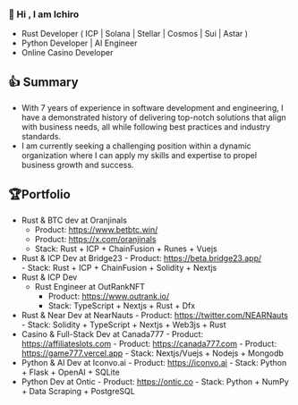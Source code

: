 <!--
<div align="center">
<img src="https://w4ulz-kiaaa-aaaap-qbsma-cai.icp0.io/logo2.svg" align="center" style="width: 80%" />
</div>  
-->
### 👋 Hi , I am Ichiro  
- Rust Developer ( ICP | Solana | Stellar | Cosmos | Sui | Astar )
- Python Developer | AI Engineer
- Online Casino Developer

👍 Summary
-------------------------------------
- With 7 years of experience in software development and engineering, I have a demonstrated history of delivering top-notch solutions that align with business needs, all while following best practices and industry standards.
- I am currently seeking a challenging position within a dynamic organization where I can apply my skills and expertise to propel business growth and success.

🏆Portfolio
-------------------------------------
 - Rust & BTC dev at Oranjinals
      - Product: https://www.betbtc.win/
      - Product: https://x.com/oranjinals
      - Stack: Rust + ICP + ChainFusion + Runes + Vuejs
- Rust & ICP Dev at Bridge23
      - Product: https://beta.bridge23.app/           
        - Stack: Rust + ICP + ChainFusion + Solidity + Nextjs
- Rust & ICP Dev
    - Rust Engineer at OutRankNFT
      - Product: https://www.outrank.io/     
      - Stack: TypeScript + Nextjs + Rust + Dfx
- Rust & Near Dev at NearNauts
      - Product: https://twitter.com/NEARNauts
      - Stack: Solidity + TypeScript + Nextjs + Web3js + Rust
- Casino & Full-Stack Dev at Canada777
      - Product: https://affiliateslots.com
      - Product: https://canada777.com
      - Product: https://game777.vercel.app
      - Stack: Nextjs/Vuejs + Nodejs + Mongodb
- Python & AI Dev at Iconvo.ai
      - Product: https://iconvo.ai
      - Stack: Python + Flask + OpenAI + SQLite
- Python Dev at Ontic
      - Product: https://ontic.co
      - Stack: Python + NumPy + Data Scraping + PostgreSQL
